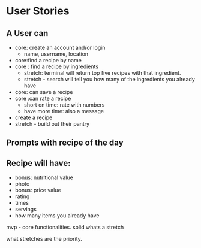 

# User Stories
 

## A User can
- core: create an account and/or login
    - name, username, location
- core:find a recipe by name
- core : find a recipe by ingredients
     - stretch: terminal will return top five recipes with that ingredient. 
     - stretch - search will tell you how many of the ingredients you already have
- core: can save a recipe
- core :can rate a recipe
     - short on time: rate with numbers
     - have more time: also a message
- create a recipe
- stretch - build out their pantry
  


## Prompts with recipe of the day

## Recipe will have:
 - bonus: nutritional value
 - photo
 - bonus: price value
 - rating
 - times
 - servings
 - how many items you already have


mvp - core functionalities. solid
whats a stretch 


what stretches are the priority.

